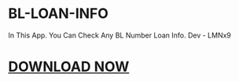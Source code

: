 # BL-LOAN-INFO
In This App. You Can Check Any BL Number Loan Info. Dev - LMNx9
[](https://github.com/LMNx9-JOHNY/BL-LOAN-INFO/blob/main/Screenshot_20241124-122013.png)
# [DOWNLOAD NOW](https://github.com/LMNx9-JOHNY/BL-LOAN-INFO/raw/refs/heads/main/BL%20Loan%20Info_1.0.apk)
